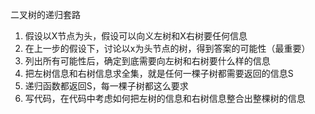 二叉树的递归套路

1. 假设以X节点为头，假设可以向义左树和X右树要任何信息
2. 在上一步的假设下，讨论以x为头节点的树，得到答案的可能性（最重要）
3. 列出所有可能性后，确定到底需要向左树和右树要什么样的信息
4. 把左树信息和右树信息求全集，就是任何一棵子树都需要返回的信息S
5. 递归函数都返回S，每一棵子树都这么要求
6. 写代码，在代码中考虑如何把左树的信息和右树信息整合出整棵树的信息